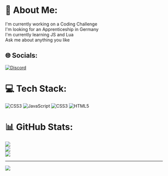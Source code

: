 # 💫 About Me:
I'm currently working on a Coding Challenge<br>I'm looking for an Apprenticeship in Germany<br>I'm currently learning JS and Lua<br>Ask me about anything you like


## 🌐 Socials:
[![Discord](https://img.shields.io/badge/Discord-%237289DA.svg?logo=discord&logoColor=white)](https://discord.gg/professor_pigeon_) 

# 💻 Tech Stack:
![CSS3](https://img.shields.io/badge/css3-%231572B6.svg?style=for-the-badge&logo=css3&logoColor=white) ![JavaScript](https://img.shields.io/badge/javascript-%23323330.svg?style=for-the-badge&logo=javascript&logoColor=%23F7DF1E) ![CSS3](https://img.shields.io/badge/css3-%231572B6.svg?style=for-the-badge&logo=css3&logoColor=white) ![HTML5](https://img.shields.io/badge/html5-%23E34F26.svg?style=for-the-badge&logo=html5&logoColor=white)
# 📊 GitHub Stats:
![](https://github-readme-stats.vercel.app/api?username=the-pigeon-coder&theme=dark&hide_border=false&include_all_commits=false&count_private=false)<br/>
![](https://github-readme-streak-stats.herokuapp.com/?user=the-pigeon-coder&theme=dark&hide_border=false)<br/>
![](https://github-readme-stats.vercel.app/api/top-langs/?username=the-pigeon-coder&theme=dark&hide_border=false&include_all_commits=false&count_private=false&layout=compact)

---
[![](https://visitcount.itsvg.in/api?id=the-pigeon-coder&icon=0&color=4)](https://visitcount.itsvg.in)

<!-- Proudly created with GPRM ( https://gprm.itsvg.in ) -->
